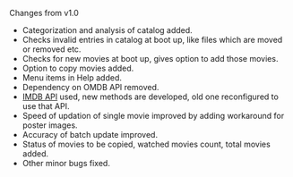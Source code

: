 Changes from v1.0
* Categorization and analysis of catalog added.
* Checks invalid entries in catalog at boot up, like files which are moved or removed etc.
* Checks for new movies at boot up, gives option to add those movies.
* Option to copy movies added.
* Menu items in Help added.
* Dependency on OMDB API removed.
* [IMDB API](http://app.imdb.com/) used, new methods are developed, old one reconfigured to use that API.
* Speed of updation of single movie improved by adding workaround for poster images.
* Accuracy of batch update improved.
* Status of movies to be copied, watched movies count, total movies added.
* Other minor bugs fixed.
